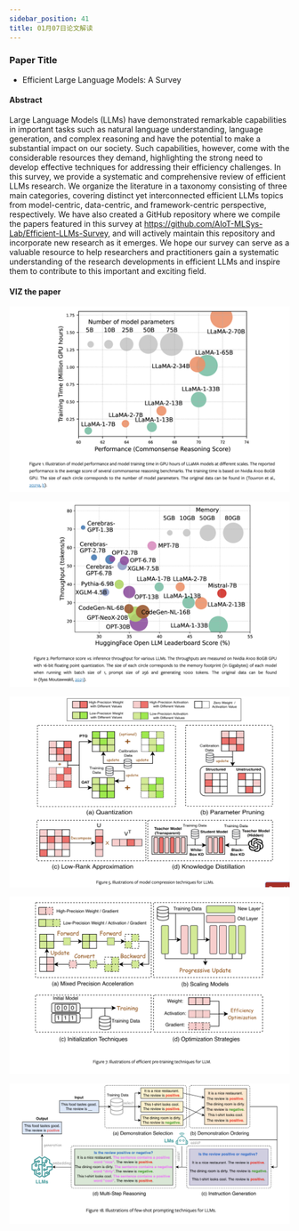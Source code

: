 ```yaml
---
sidebar_position: 41
title: 01月07日论文解读
---
```


### Paper Title
* Efficient Large Language Models: A Survey

#### Abstract
Large Language Models (LLMs) have demonstrated remarkable capabilities in important tasks such as natural language understanding, language generation, and complex reasoning and have the potential to make a substantial impact on our society. Such capabilities, however, come with the considerable resources they demand, highlighting the strong need to develop effective techniques for addressing their efficiency challenges. In this survey, we provide a systematic and comprehensive review of efficient LLMs research. We organize the literature in a taxonomy consisting of three main categories, covering distinct yet interconnected efficient LLMs topics from model-centric, data-centric, and framework-centric perspective, respectively. We have also created a GitHub repository where we compile the papers featured in this survey at https://github.com/AIoT-MLSys-Lab/Efficient-LLMs-Survey, and will actively maintain this repository and incorporate new research as it emerges. We hope our survey can serve as a valuable resource to help researchers and practitioners gain a systematic understanding of the research developments in efficient LLMs and inspire them to contribute to this important and exciting field.

#### VIZ the paper
![](./20240107/fig.1.png)

![](./20240107/fig.2.png)

![](./20240107/fig.5.png)

![](./20240107/fig.7.png)

![](./20240107/fig.18.png)